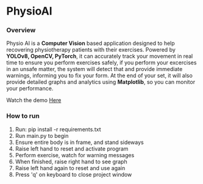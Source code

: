 # PhysioAI

### Overview
Physio AI is a **Computer Vision** based application designed to help recovering physiotherapy patients with their exercises. Powered by **YOLOv8, OpenCV, PyTorch**, it can accurately track your movement in real time to ensure you perform exercises safely, if you perform your excercises in an unsafe matter, the system will detect that and provide immediate warnings, informing you to fix your form. At the end of your set, it will also provide detailed graphs and analytics using **Matplotlib**, so you can monitor your performance.

Watch the demo [Here](https://www.linkedin.com/feed/update/urn:li:activity:7123093590397906945/)

### How to run
1. Run: pip install -r requirements.txt
2. Run main.py to begin
3. Ensure entire body is in frame, and stand sideways
4. Raise left hand to reset and activate program
5. Perform exercise, watch for warning messages
6. When finished, raise right hand to see graph
7. Raise left hand again to reset and use again
8. Press 'q' on keyboard to close project window

